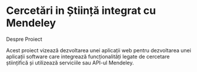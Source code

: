 # Cercetări in Știință integrat cu Mendeley
Despre Proiect

Acest proiect vizează dezvoltarea unei aplicații web pentru dezvoltarea unei aplicații software care integrează funcționalități legate de cercetare științifică și utilizează serviciile sau API-ul Mendeley.
